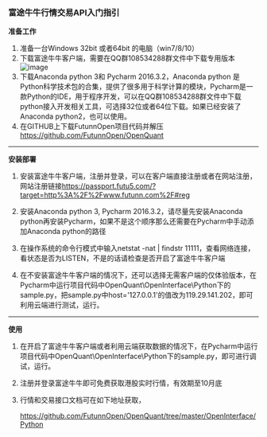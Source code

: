 ### 富途牛牛行情交易API入门指引

**准备工作**

1. 准备一台Windows 32bit 或者64bit 的电脑（win7/8/10）  
2. 下载富途牛牛客户端，需要在QQ群108534288群文件中下载专用版本![image](https://github.com/FutunnOpen/OpenQuant/raw/master/Resources/Download.png)  
3. 下载Anaconda python 3和 Pycharm 2016.3.2，Anaconda python 是Python科学技术包的合集，提供了很多用于科学计算的模块，Pycharm是一款Python的IDE，用于程序开发，可以在QQ群108534288群文件中下载python接入开发相关工具，可选择32位或者64位下载。如果已经安装了Anaconda python2，也可以使用。  
4. 在GITHUB上下载FutunnOpen项目代码并解压<https://github.com/FutunnOpen/OpenQuant>


---

**安装部署**

1. 安装富途牛牛客户端，注册并登录，可以在客户端直接注册或者在网站注册，网站注册链接<https://passport.futu5.com/?target=http%3A%2F%2Fwww.futunn.com%2F#reg>

2. 安装Anaconda python 3, Pycharm 2016.3.2，请尽量先安装Anaconda python再安装Pycharm，如果不是这个顺序那么还需要在Pycharm中手动添加Anaconda python的路径

3. 在操作系统的命令行模式中输入netstat -nat | findstr 11111，查看网络连接，看状态是否为LISTEN，不是的话请检查是否开启了富途牛牛客户端

4. 在不安装富途牛牛客户端的情况下，还可以选择无需客户端的仅体验版本，在Pycharm中运行项目代码中OpenQuant\OpenInterface\Python下的sample.py，把sample.py中host='127.0.0.1'的值改为119.29.141.202，即可利用云端进行测试，运行。

---

**使用**

1. 在开启了富途牛牛客户端或者利用云端获取数据的情况下，在Pycharm中运行项目代码中OpenQuant\OpenInterface\Python下的sample.py，即可进行调试，运行。

2. 注册并登录富途牛牛即可免费获取港股实时行情，有效期至10月底

3. 行情和交易接口文档可在如下地址获取，

   <https://github.com/FutunnOpen/OpenQuant/tree/master/OpenInterface/Python>

​      

